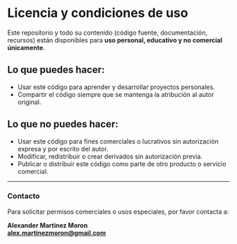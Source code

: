 # Licencia y condiciones de uso

Este repositorio y todo su contenido (código fuente, documentación, recursos) están disponibles para **uso personal, educativo y no comercial únicamente**.

## Lo que puedes hacer:
- Usar este código para aprender y desarrollar proyectos personales.
- Compartir el código siempre que se mantenga la atribución al autor original.

## Lo que no puedes hacer:
- Usar este código para fines comerciales o lucrativos sin autorización expresa y por escrito del autor.
- Modificar, redistribuir o crear derivados sin autorización previa.
- Publicar o distribuir este código como parte de otro producto o servicio comercial.

---

### Contacto

Para solicitar permisos comerciales o usos especiales, por favor contacta a:

**Alexander Martinez Moron**  
**alex.martinezmoron@gmail.com**
